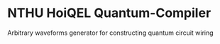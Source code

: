 # NTHU HoiQEL Quantum-Compiler
Arbitrary waveforms generator for constructing quantum circuit wiring
